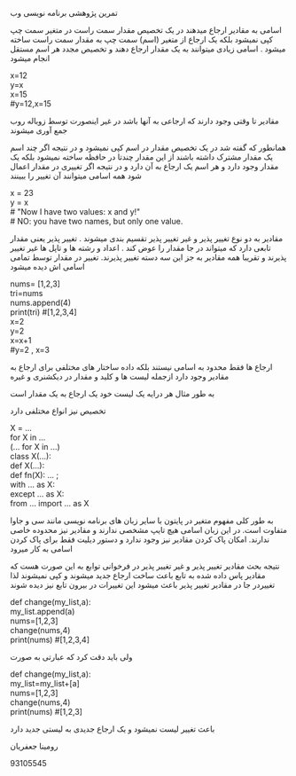 <style>
.main-content {
    @import url(https://fonts.googleapis.com/css?family='Tahoma');
    @font-face{
    	font-family: 'Tahoma';
	src: url('BNazanin.ttf');
    }
    direction: rtl;
    font-family: 'Tahomo',sans-serif;
    font-size: 1.5rem;
}
.eng {
    direction: ltr;
}
</style>
 تمرین پژوهشی برنامه نویسی وب
 
 
اسامی به مقادیر ارجاع میدهند
  در یک تخصیص مقدار سمت راست در متغیر سمت چپ کپی نمیشود بلکه یک ارجاع  از متغیر (اسم) سمت چپ به مقدار سمت راست ساخته میشود . اسامی زیادی میتوانند به یک مقدار ارجاع دهند و تخصیص مجدد هر اسم مستقل انجام میشود
<p class="eng">
x=12
<br>
y=x
<br>
x=15
<br>
#y=12,x=15
<br>
</p>

مقادیر تا وقتی وجود دارند که ارجاعی به آنها باشد در غیر اینصورت توسط زوباله روب 
جمع آوری میشوند


همانطور که گفته شد در یک تخصیص مقدار در اسم کپی نمیشود و در نتیجه اگر چند اسم یک مقدار مشترک داشته باشند از این مقدار چندتا در حافظه ساخته نمیشود بلکه یک مقدار وجود دارد و هر اسم یک ارجاع به آن دارد و در نتیجه اگر تغییری در مقدار اعمال شود همه اسامی میتوانند آن تغییر را ببینند

<p class="eng">
x = 23
<br>
y = x
<br>
# "Now I have two values: x and y!" <br>
# NO: you have two names, but only one value.
</p> 


مقادیر به دو نوع تغییر پذیر و غیر تغییر پذیر تقسیم بندی میشوند . تغییر پذیر یعنی مقدار تابعی دارد که میتواند در جا مقدار را عوض کند . اعداد و رشته ها و تاپل ها غیر تغییر پذیرند و تقریبا همه مقادیر به جز این سه دسته تغییر پذیرند. تغییر در مقدار توسط تمامی اسامی اش دیده میشود 

<p class="eng">
nums= [1,2,3]<br>
tri=nums	<br>
nums.append(4)<br>
print(tri) #[1,2,3,4]<br>
x=2<br>
y=2<br>
x=x+1<br>
#y=2 , x=3<br>
</p>


ارجاع ها فقط محدود به اسامی نیستند بلکه داده ساختار های مختلفی برای ارجاع به  
مقادیر  وجود دارد ازجمله لیست ها و کلید و مقدار در دیکشنری و غیره

 به طور مثال هر درایه یک لیست خود یک ارجاع به یک مقدار است 
 
 تخصیص نیز انواع مختلفی دارد
 
 <p class="eng">
 X = ...<br>
for X in ...<br>
(... for X in ...)<br>
class X(...):<br>
def X(...):<br>
def fn(X): ... ; <br>
with ... as X:<br>
except ... as X:<br>
from ... import ... as X<br>
 </p>

به طور کلی مفهوم متغیر در پایتون با سایر زبان های برنامه نویسی مانند سی و جاوا
 متفاوت است. در این زبان اسامی هیچ تایپ مشخصی ندارند و مقادیر نیز محدوده خاصی  ندارند. امکان پاک کردن مقادیر نیز وجود ندارد و دستور دیلیت فقط برای پاک کردن اسامی به کار میرود 


نتیجه بحث مقادیر تغییر پذیر و غیر تغییر پذیر در فرخوانی توابع به این صورت هست  که مقادیر پاس داده شده به تابع باعث ساخت ارجاع جدید میشوند و کپی نمیشوند لذا 
تغییردر جا در مقادیر تغییر پذیر باعث میشود این تغییرات در بیرون تابع نیز دیده شوند

<p class="eng">
def change(my_list,a):<br>
	my_list.append(a)<br>
nums=[1,2,3]<br>
change(nums,4)<br>
print(nums)   #[1,2,3,4]<br>
</p>

ولی باید دقت کرد که عبارتی به صورت 
<p class="eng">
def change(my_list,a):<br>
	my_list=my_list+[a]<br>
nums=[1,2,3]<br>
change(nums,4)<br>
print(nums)   #[1,2,3]<br>
</p>
باعث تغییر لیست نمیشود و یک ارجاع جدیدی به لیستی جدید دارد 

رومینا جعفریان

93105545
